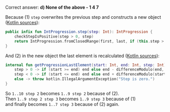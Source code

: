 Correct answer: **d) None of the above - 1 4 7**

Because (1) `step` overwrites the previous step and constructs a new object ([Kotlin sources](https://github.com/JetBrains/kotlin/blob/deb416484c5128a6f4bc76c39a3d9878b38cec8c/libraries/stdlib/common/src/generated/_Ranges.kt#L576-L579)):
```kotlin
public infix fun IntProgression.step(step: Int): IntProgression {
    checkStepIsPositive(step > 0, step)
    return IntProgression.fromClosedRange(first, last, if (this.step > 0) step else -step)
}
```

And (2) in the new object the last element is recalculated ([Kotlin sources](https://github.com/JetBrains/kotlin/blob/7c6f48df39ff8c7cd9dfba3398bde5efb2390a08/core/builtins/src/kotlin/internal/progressionUtil.kt#L45-L49)):
```kotlin
internal fun getProgressionLastElement(start: Int, end: Int, step: Int): Int = when {
    step > 0 -> if (start >= end) end else end - differenceModulo(end, start, step)
    step < 0 -> if (start <= end) end else end + differenceModulo(start, end, -step)
    else -> throw kotlin.IllegalArgumentException("Step is zero.")
}
```

So `1..10 step 2` becomes `1..9 step 2` because of (2).  
Then `1..9 step 2 step 3` becomes `1..9 step 3` because of (1)  
and finally becomes `1..7 step 3` because of (2) again. 
